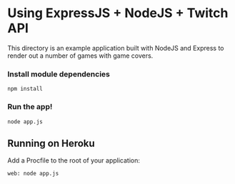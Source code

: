 # Using ExpressJS + NodeJS + Twitch API

This directory is an example application built with NodeJS and Express to render out
a number of games with game covers.

### Install module dependencies

```
npm install
```

### Run the app!

```
node app.js
```


## Running on Heroku

Add a Procfile to the root of your application:

```
web: node app.js
```

